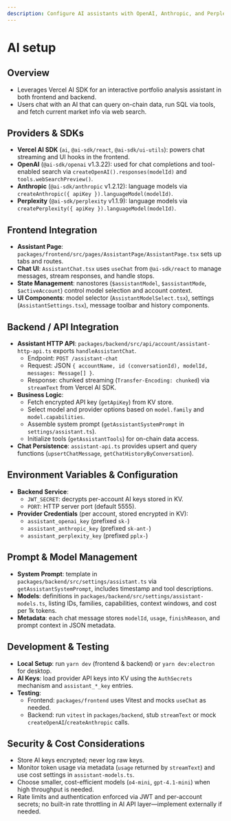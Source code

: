 ```yaml
---
description: Configure AI assistants with OpenAI, Anthropic, and Perplexity providers in Privatefolio
---
```


# AI setup

## Overview

- Leverages Vercel AI SDK for an interactive portfolio analysis assistant in both frontend and backend.
- Users chat with an AI that can query on-chain data, run SQL via tools, and fetch current market info via web search.

## Providers & SDKs

- **Vercel AI SDK** (`ai`, `@ai-sdk/react`, `@ai-sdk/ui-utils`): powers chat streaming and UI hooks in the frontend.
- **OpenAI** (`@ai-sdk/openai` v1.3.22): used for chat completions and tool-enabled search via `createOpenAI().responses(modelId)` and `tools.webSearchPreview()`.
- **Anthropic** (`@ai-sdk/anthropic` v1.2.12): language models via `createAnthropic({ apiKey }).languageModel(modelId)`.
- **Perplexity** (`@ai-sdk/perplexity` v1.1.9): language models via `createPerplexity({ apiKey }).languageModel(modelId)`.

## Frontend Integration

- **Assistant Page**: `packages/frontend/src/pages/AssistantPage/AssistantPage.tsx` sets up tabs and routes.
- **Chat UI**: `AssistantChat.tsx` uses `useChat` from `@ai-sdk/react` to manage messages, stream responses, and handle stops.
- **State Management**: nanostores (`$assistantModel`, `$assistantMode`, `$activeAccount`) control model selection and account context.
- **UI Components**: model selector (`AssistantModelSelect.tsx`), settings (`AssistantSettings.tsx`), message toolbar and history components.

## Backend / API Integration

- **Assistant HTTP API**: `packages/backend/src/api/account/assistant-http-api.ts` exports `handleAssistantChat`.
  - Endpoint: `POST /assistant-chat`
  - Request: JSON `{ accountName, id (conversationId), modelId, messages: Message[] }`.
  - Response: chunked streaming (`Transfer-Encoding: chunked`) via `streamText` from Vercel AI SDK.
- **Business Logic**:
  - Fetch encrypted API key (`getApiKey`) from KV store.
  - Select model and provider options based on `model.family` and `model.capabilities`.
  - Assemble system prompt (`getAssistantSystemPrompt` in `settings/assistant.ts`).
  - Initialize tools (`getAssistantTools`) for on-chain data access.
- **Chat Persistence**: `assistant-api.ts` provides upsert and query functions (`upsertChatMessage`, `getChatHistoryByConversation`).

## Environment Variables & Configuration

- **Backend Service**:
  - `JWT_SECRET`: decrypts per-account AI keys stored in KV.
  - `PORT`: HTTP server port (default 5555).
- **Provider Credentials** (per account, stored encrypted in KV):
  - `assistant_openai_key` (prefixed `sk-`)
  - `assistant_anthropic_key` (prefixed `sk-ant-`)
  - `assistant_perplexity_key` (prefixed `pplx-`)

## Prompt & Model Management

- **System Prompt**: template in `packages/backend/src/settings/assistant.ts` via `getAssistantSystemPrompt`, includes timestamp and tool descriptions.
- **Models**: definitions in `packages/backend/src/settings/assistant-models.ts`, listing IDs, families, capabilities, context windows, and cost per 1k tokens.
- **Metadata**: each chat message stores `modelId`, `usage`, `finishReason`, and prompt context in JSON metadata.

## Development & Testing

- **Local Setup**: run `yarn dev` (frontend & backend) or `yarn dev:electron` for desktop.
- **AI Keys**: load provider API keys into KV using the `AuthSecrets` mechanism and `assistant_*_key` entries.
- **Testing**:
  - Frontend: `packages/frontend` uses Vitest and mocks `useChat` as needed.
  - Backend: run `vitest` in `packages/backend`, stub `streamText` or mock `createOpenAI`/`createAnthropic` calls.

## Security & Cost Considerations

- Store AI keys encrypted; never log raw keys.
- Monitor token usage via metadata (`usage` returned by `streamText`) and use cost settings in `assistant-models.ts`.
- Choose smaller, cost-efficient models (`o4-mini`, `gpt-4.1-mini`) when high throughput is needed.
- Rate limits and authentication enforced via JWT and per-account secrets; no built-in rate throttling in AI API layer—implement externally if needed.
